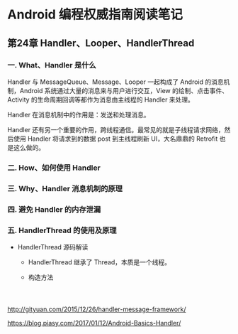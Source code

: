 # Android 编程权威指南阅读笔记

## 第24章 Handler、Looper、HandlerThread 

### 一. What、Handler 是什么

Handler 与 MessageQueue、Message、Looper 一起构成了 Android 的消息机制，Android 系统通过大量的消息来与用户进行交互，View 的绘制、点击事件、Activity 的生命周期回调等都作为消息由主线程的 Handler 来处理。

Handler 在消息机制中的作用是：发送和处理消息。

Handler 还有另一个重要的作用，跨线程通信。最常见的就是子线程请求网络，然后使用 Handler 将请求到的数据 post 到主线程刷新 UI，大名鼎鼎的 Retrofit 也是这么做的。

### 二. How、如何使用 Handler

### 三. Why、Handler 消息机制的原理

### 四. 避免 Handler 的内存泄漏

### 五. HandlerThread 的使用及原理 

- HandlerThread 源码解读

  - HandlerThread 继承了 Thread，本质是一个线程。

  - 构造方法

    ​

###     



http://gityuan.com/2015/12/26/handler-message-framework/

https://blog.piasy.com/2017/01/12/Android-Basics-Handler/

